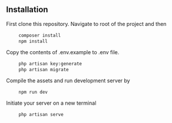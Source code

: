 ## Installation

First clone this repository. Navigate to root of the project and then

<pre>
    <code>composer install</code>
    <code>npm install</code>
</pre>

Copy the contents of .env.example to .env file.

<pre>
    <code>php artisan key:generate</code>
    <code>php artisan migrate</code>
</pre>

Compile the assets and run development server by

<pre>
    <code>npm run dev</code>
</pre>

Initiate your server on a new terminal

<pre>
    <code>php artisan serve</code>
</pre>
